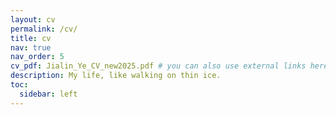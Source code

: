 ```yaml
---
layout: cv
permalink: /cv/
title: cv
nav: true
nav_order: 5
cv_pdf: Jialin_Ye_CV_new2025.pdf # you can also use external links here
description: My life, like walking on thin ice.
toc:
  sidebar: left
---
```

